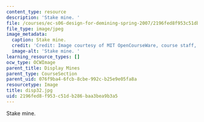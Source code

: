 ```yaml
---
content_type: resource
description: 'Stake mine. '
file: /courses/ec-s06-design-for-demining-spring-2007/2196fed8f953c51db286baa3bea9b3a5_disp32.jpg
file_type: image/jpeg
image_metadata:
  caption: Stake mine.
  credit: 'Credit: Image courtesy of MIT OpenCourseWare, course staff, and students.'
  image-alt: 'Stake mine. '
learning_resource_types: []
ocw_type: OCWImage
parent_title: Display Mines
parent_type: CourseSection
parent_uid: 076f9ba4-6fcb-8cbe-992c-b25e9e05fa8a
resourcetype: Image
title: disp32.jpg
uid: 2196fed8-f953-c51d-b286-baa3bea9b3a5
---
```

Stake mine. 

